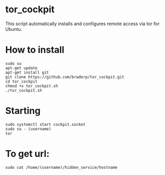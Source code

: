 # tor_cockpit
This script automatically installs and configures remote access via tor for Ubuntu.
# How to install
    sudo su
    apt-get update
    apt-get install git
    git clone https://github.com/brwderp/tor_cockpit.git
    cd tor_cockpit
    chmod +x tor_cockpit.sh
    ./tor_cockpit.sh
# Starting
    sudo systemctl start cockpit.socket
    sudo su - (username)
    tor
# To get url:
    sudo cat /home/(username)/hidden_service/hostname
